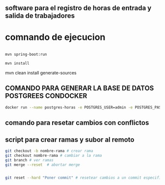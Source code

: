 ## software para el registro de horas de entrada y salida de trabajadores

# comnando de ejecucion

```sh

mvn spring-boot:run 

mvn install
```

 



mvn clean install generate-sources

## COMANDO PARA GENERAR LA BASE DE DATOS POSTGREES CONDOCKER
```sh
docker run --name postgres-horas -e POSTGRES_USER=admin -e POSTGRES_PASSWORD=admin123 -e POSTGRES_DB=empresa -p 5432:5432 postgres
```
## comando para resetar cambios con conflictos



## script para crear ramas y subor al remoto
```sh
git checkout -b nombre-rama # crear rama
git checkout nombre-rama # cambiar a la rama
git branch # ver ramas
git merge --reset  # abortar merge


git reset --hard "Poner commit" # resetear cambios a un commit especifico

```